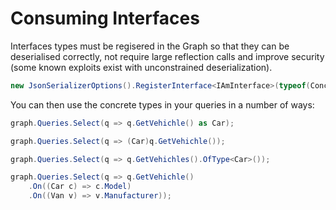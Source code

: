 # Consuming Interfaces

Interfaces types must be regisered in the Graph so that they can be deserialised correctly, not require large reflection calls and improve security (some known exploits exist with unconstrained deserialization).

```csharp
new JsonSerializerOptions().RegisterInterface<IAmInterface>(typeof(ConcreateA), typeof(ConcreteB));
```

You can then use the concrete types in your queries in a number of ways:
```csharp
graph.Queries.Select(q => q.GetVehichle() as Car);
```
```csharp
graph.Queries.Select(q => (Car)q.GetVehichle());
```
```csharp
graph.Queries.Select(q => q.GetVehichles().OfType<Car>());
```
```csharp
graph.Queries.Select(q => q.GetVehichle()
    .On((Car c) => c.Model)
    .On((Van v) => v.Manufacturer));
```